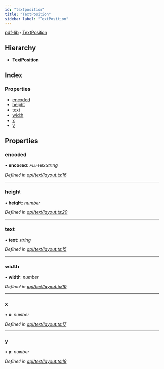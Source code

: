 ```yaml
---
id: "textposition"
title: "TextPosition"
sidebar_label: "TextPosition"
---
```


[pdf-lib](../index.md) › [TextPosition](textposition.md)

## Hierarchy

* **TextPosition**

## Index

### Properties

* [encoded](textposition.md#encoded)
* [height](textposition.md#height)
* [text](textposition.md#text)
* [width](textposition.md#width)
* [x](textposition.md#x)
* [y](textposition.md#y)

## Properties

###  encoded

• **encoded**: *PDFHexString*

*Defined in [api/text/layout.ts:16](https://github.com/Hopding/pdf-lib/blob/1f63950/src/api/text/layout.ts#L16)*

___

###  height

• **height**: *number*

*Defined in [api/text/layout.ts:20](https://github.com/Hopding/pdf-lib/blob/1f63950/src/api/text/layout.ts#L20)*

___

###  text

• **text**: *string*

*Defined in [api/text/layout.ts:15](https://github.com/Hopding/pdf-lib/blob/1f63950/src/api/text/layout.ts#L15)*

___

###  width

• **width**: *number*

*Defined in [api/text/layout.ts:19](https://github.com/Hopding/pdf-lib/blob/1f63950/src/api/text/layout.ts#L19)*

___

###  x

• **x**: *number*

*Defined in [api/text/layout.ts:17](https://github.com/Hopding/pdf-lib/blob/1f63950/src/api/text/layout.ts#L17)*

___

###  y

• **y**: *number*

*Defined in [api/text/layout.ts:18](https://github.com/Hopding/pdf-lib/blob/1f63950/src/api/text/layout.ts#L18)*
